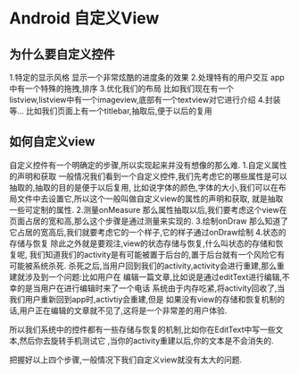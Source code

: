 # Android 自定义View
## 为什么要自定义控件
1.特定的显示风格
    显示一个非常炫酷的进度条的效果
2.处理特有的用户交互
    app中有一个特殊的拖拽,排序
3.优化我们的布局
    比如我们现在有一个listview,listview中有一个imageview,底部有一个textview对它进行介绍
4.封装等...
    比如我们页面上有一个titlebar,抽取后,便于以后的复用
## 如何自定义view
自定义控件有一个明确定的步骤,所以实现起来并没有想像的那么难.
1.自定义属性的声明和获取
一般情况我们看到一个自定义控件,我们先考虑它的哪些属性是可以抽取的,抽取的目的是便于以后复用,
比如说字体的颜色,字体的大小,我们可以在布局文件中去设置它,所以这个一般叫做自定义view的属性的声明和获取,
就是抽取一些可定制的属性.
2.测量onMeasure
那么属性抽取以后,我们要考虑这个view在页面占居的宽和高,那么这个步骤是通过测量来实现的.
3.绘制onDraw
那么知道了它占居的宽高后,我们就要考虑它的一个样子,它的样子通过onDraw绘制
4.状态的存储与恢复
除此之外就是要观注,view的状态存储与恢复,什么叫状态的存储和恢复呢,
我们知道我们的activity是有可能被置于后台的,置于后台就有一个风险它有可能被系统杀死.
杀死之后,当用户回到我们的activity,activity会进行重建,那么重建就涉及到一个问题:比如用户在
编辑一篇文章,比如说是通过editText进行编辑,不幸的是当用户在进行编辑时来了一个电话
系统由于内存吃紧,将activity回收了,当我们用户重新回到app时,activtiy会重建,但是
如果没有view的存储和恢复机制的话,用户正在编辑的文章就不见了,这将是一个非常差的用户体验.

所以我们系统中的控件都有一些存储与恢复的机制,比如你在EditText中写一些文本,然后你去旋转手机测试它
,当你的activity重建以后,你的文本是不会消失的.

把握好以上四个步骤,一般情况下我们自定义view就没有太大的问题.